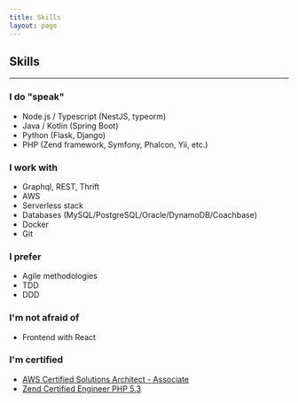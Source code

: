 ```yaml
---
title: Skills
layout: page
---
```


## Skills
--------

### I do "speak"
 - Node.js / Typescript (NestJS, typeorm)
 - Java / Kotlin (Spring Boot)
 - Python (Flask, Django)
 - PHP (Zend framework, Symfony, Phalcon, Yii, etc.)

### I work with
 - Graphql, REST, Thrift
 - AWS
 - Serverless stack
 - Databases (MySQL/PostgreSQL/Oracle/DynamoDB/Coachbase)
 - Docker
 - Git


### I prefer
 - Agile methodologies
 - TDD
 - DDD


### I'm not afraid of
 - Frontend with React


### I'm certified
 - [AWS Certified Solutions Architect - Associate](https://www.certmetrics.com/amazon/public/badge.aspx?i=1&t=c&d=2018-03-29&ci=AWS00403056)
 - [Zend Certified Engineer PHP 5.3](http://www.zend.com/en/yellow-pages/ZEND021374) 
